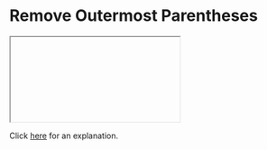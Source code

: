 # Remove Outermost Parentheses 

<iframe></iframe>

Click [here](Explanation.md) for an explanation.

